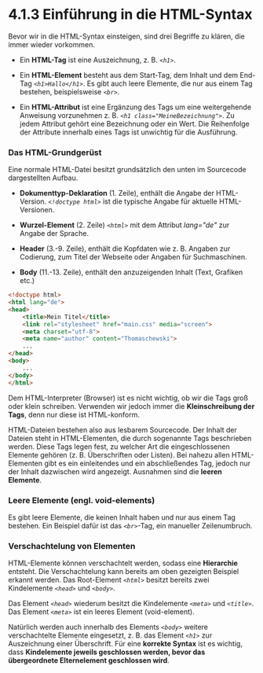# 4.1.3 Einführung in die HTML-Syntax

Bevor wir in die HTML-Syntax einsteigen, sind drei Begriffe zu klären, die immer wieder vorkommen.

- Ein **HTML-Tag** ist eine Auszeichnung, z. B. *`<h1>`*.<br />
    
- Ein **HTML-Element** besteht aus dem Start-Tag, dem Inhalt und dem End-Tag *`<h1>Hallo</h1>`*. Es gibt auch leere Elemente, die nur aus einem Tag bestehen, beispielsweise *`<br>`*.
    
- Ein **HTML-Attribut** ist eine Ergänzung des Tags um eine weitergehende Anweisung vorzunehmen z. B. *`<h1 class="MeineBezeichnung">`*. Zu jedem Attribut gehört eine Bezeichnung oder ein Wert. Die Reihenfolge der Attribute innerhalb eines Tags ist unwichtig für die Ausführung.

### Das HTML-Grundgerüst
Eine normale HTML-Datei besitzt grundsätzlich den unten im Sourcecode dargestellten Aufbau.

* **Dokumenttyp-Deklaration** (1. Zeile), enthält die Angabe der HTML-Version. *`<!doctype html>`* ist die typische Angabe für aktuelle HTML-Versionen.

* **Wurzel-Element** (2. Zeile) *`<html>`* mit dem Attribut *lang="de"* zur Angabe der Sprache.

* **Header** (3.-9. Zeile), enthält die Kopfdaten wie z. B. Angaben zur Codierung, zum Titel der Webseite oder Angaben für Suchmaschinen.

* **Body** (11.-13. Zeile), enthält den anzuzeigenden Inhalt (Text, Grafiken etc.)<br />

```html linenums="1"
<!doctype html>
<html lang="de">
<head>
    <title>Mein Titel</title>
    <link rel="stylesheet" href="main.css" media="screen">
    <meta charset="utf-8">
    <meta name="author" content="Thomaschewski">
    ...
</head>
<body>
    ...
</body>
</html>
```

Dem HTML-Interpreter (Browser) ist es nicht wichtig, ob wir die Tags groß oder klein schreiben. Verwenden wir jedoch immer die **Kleinschreibung der Tags**, denn nur diese ist HTML-konform.

HTML-Dateien bestehen also aus lesbarem Sourcecode. Der Inhalt der Dateien steht in HTML-Elementen, die durch sogenannte Tags beschrieben werden. Diese Tags legen fest, zu welcher Art die eingeschlossenen Elemente gehören (z. B. Überschriften oder Listen). Bei nahezu allen HTML-Elementen gibt es ein einleitendes und ein abschließendes Tag, jedoch nur der Inhalt dazwischen wird angezeigt. Ausnahmen sind die **leeren Elemente**.

### Leere Elemente (engl. void-elements)
Es gibt leere Elemente, die keinen Inhalt haben und nur aus einem Tag bestehen. Ein Beispiel dafür ist das *`<br>`*-Tag, ein manueller Zeilenumbruch.



### Verschachtelung von Elementen
HTML-Elemente können verschachtelt werden, sodass eine **Hierarchie** entsteht. Die Verschachtelung kann bereits am oben gezeigten Beispiel erkannt werden. Das Root-Element *`<html>`* besitzt bereits zwei Kindelemente *`<head>`* und *`<body>`*. 

Das Element *`<head>`* wiederum besitzt die Kindelemente *`<meta>`* und *`<title>`*. Das Element *`<meta>`* ist ein leeres Element (void-element).

Natürlich werden auch innerhalb des Elements *`<body>`* weitere verschachtelte Elemente eingesetzt, z. B. das Element *`<h1>`* zur Auszeichnung einer Überschrift. Für eine **korrekte Syntax** ist es wichtig, dass **Kindelemente jeweils geschlossen werden, bevor das übergeordnete Elternelement geschlossen wird**.
